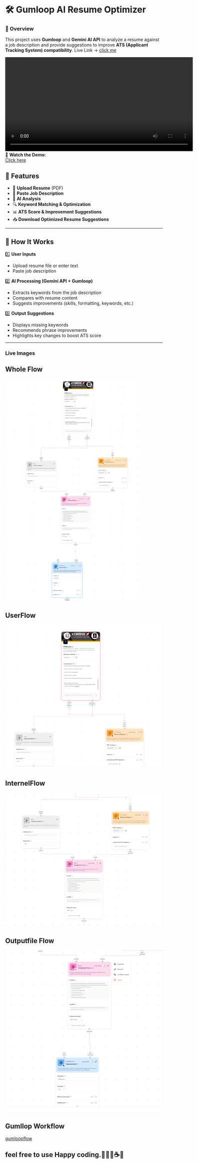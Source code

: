 # 🛠 Gumloop AI Resume Optimizer

### 🚀 Overview  
This project uses **Gumloop** and **Gemini AI API** to analyze a resume against a job description and provide suggestions to improve **ATS (Applicant Tracking System) compatibility**. Live Link -> [click me](https://www.gumloop.com/interface/Atsbooster-jVSbrWUfcR8F9eTWtZmaRL)


<video src="https://github.com/kashyapprajapat/ATSBooster/blob/main/demo.mp4" controls width="600"></video>
🎥 **Watch the Demo:**  
[Click here](https://github.com/kashyapprajapat/ATSBooster/blob/main/demo.mp4)



## 🔗 Features  
- 📄 **Upload Resume** (PDF)  
- 📝 **Paste Job Description**  
- 🤖 **AI Analysis**  
- 🔍 **Keyword Matching & Optimization**  
- 📊 **ATS Score & Improvement Suggestions**  
- 📥 **Download Optimized Resume Suggestions**  

---

## 📌 How It Works  

1️⃣ **User Inputs**  
   - Upload resume file or enter text  
   - Paste job description  
   
2️⃣ **AI Processing (Gemini API + Gumloop)**  
   - Extracts keywords from the job description  
   - Compares with resume content  
   - Suggests improvements (skills, formatting, keywords, etc.)  

3️⃣ **Output Suggestions**  
   - Displays missing keywords  
   - Recommends phrase improvements  
   - Highlights key changes to boost ATS score  

---

### Live Images

## Whole Flow
![Liveimages](livedemo/flow1.png)

## UserFlow
![Liveimages](livedemo/userflow.png)

## InternelFlow
![Liveimages](livedemo/internlflow.png)

## Outputfile Flow
![Liveimages](livedemo/outputflow.png)


## Gumllop Workflow 
[gumloopflow](https://www.gumloop.com/pipeline?workbook_id=tS2artvda4K3PMExoJtqwj)


## feel free to use Happy coding.👨🏻‍💻☕🧋
